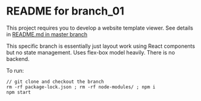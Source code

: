 # README for branch_01 #

This project requires you to develop a website template viewer. See details in [README.md in master branch](https://github.com/bganguly/siemens-coding-project/tree/master#readme) 

This specific branch is essentially just layout work using React components but no state management. Uses flex-box model heavily. There is no backend.

To run:
```
// git clone and checkout the branch
rm -rf package-lock.json ; rm -rf node-modules/ ; npm i
npm start
```